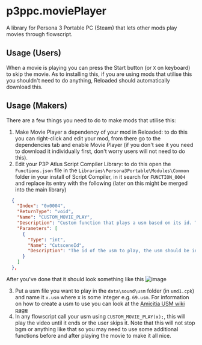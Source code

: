 # p3ppc.moviePlayer

A library for Persona 3 Portable PC (Steam) that lets other mods play movies through flowscript.

## Usage (Users)
When a movie is playing you can press the Start button (or `X` on keyboard) to skip the movie. As to installing this, if you are using mods that utilise this you shouldn't need to do anything, Reloaded should automatically download this.

## Usage (Makers)
There are a few things you need to do to make mods that utilise this:
1. Make Movie Player a dependency of your mod in Reloaded: to do this you can right-click and edit your mod, from there go to the dependencies tab and enable Movie Player (if you don't see it you need to download it individually first, don't worry users will not need to do this).
2. Edit your P3P Atlus Script Compiler Library: to do this open the `Functions.json` file in the `Libraries\Persona3Portable\Modules\Common` folder in your install of Script Compiler, in it search for `FUNCTION_0004` and replace its entry with the following (later on this might be merged into the main library)
```json
  {
    "Index": "0x0004",
    "ReturnType": "void",
    "Name": "CUSTOM_MOVIE_PLAY",
    "Description": "Custom function that plays a usm based on its id. This REQUIRES the Movie Player mod to work!",
    "Parameters": [
      {
        "Type": "int",
        "Name": "CutsceneId",
        "Description": "The id of the usm to play, the usm should be in \\data\\sound\\usm and be called CutsceneId.usm (e.g. 21.usm for id 21)"
      }
    ]
  },
```
After you've done that it should look something like this ![image](https://user-images.githubusercontent.com/24914353/222355379-16e6a77f-b3fa-4fb3-97a0-452fff858fb3.png)

3. Put a usm file you want to play in the `data\sound\usm` folder (in `umd1.cpk`) and name it `x.usm` where x is some integer e.g. `69.usm`. For information on how to create a usm to use you can look at the [Amicitia USM wiki page](https://amicitia.miraheze.org/wiki/USM)
4. In any flowscript call your usm using `CUSTOM_MOVIE_PLAY(x);`, this will play the video until it ends or the user skips it. Note that this will not stop bgm or anything like that so you may need to use some additional functions before and after playing the movie to make it all nice.
